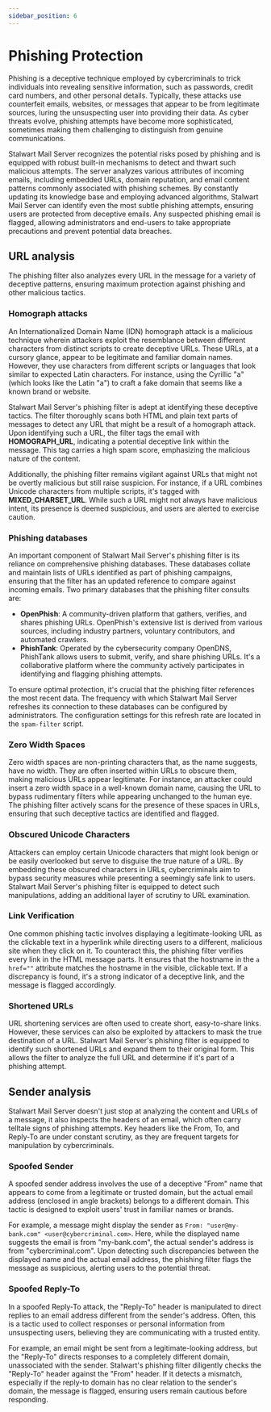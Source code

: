 ```yaml
---
sidebar_position: 6
---
```


# Phishing Protection

Phishing is a deceptive technique employed by cybercriminals to trick individuals into revealing sensitive information, such as passwords, credit card numbers, and other personal details. Typically, these attacks use counterfeit emails, websites, or messages that appear to be from legitimate sources, luring the unsuspecting user into providing their data. As cyber threats evolve, phishing attempts have become more sophisticated, sometimes making them challenging to distinguish from genuine communications.

Stalwart Mail Server recognizes the potential risks posed by phishing and is equipped with robust built-in mechanisms to detect and thwart such malicious attempts. The server analyzes various attributes of incoming emails, including embedded URLs, domain reputation, and email content patterns commonly associated with phishing schemes. By constantly updating its knowledge base and employing advanced algorithms, Stalwart Mail Server can identify even the most subtle phishing attempts, ensuring users are protected from deceptive emails. Any suspected phishing email is flagged, allowing administrators and end-users to take appropriate precautions and prevent potential data breaches.

## URL analysis

The phishing filter also analyzes every URL in the message for a variety of deceptive patterns, ensuring maximum protection against phishing and other malicious tactics.

### Homograph attacks

An Internationalized Domain Name (IDN) homograph attack is a malicious technique wherein attackers exploit the resemblance between different characters from distinct scripts to create deceptive URLs. These URLs, at a cursory glance, appear to be legitimate and familiar domain names. However, they use characters from different scripts or languages that look similar to expected Latin characters. For instance, using the Cyrillic "а" (which looks like the Latin "a") to craft a fake domain that seems like a known brand or website.

Stalwart Mail Server's phishing filter is adept at identifying these deceptive tactics. The filter thoroughly scans both HTML and plain text parts of messages to detect any URL that might be a result of a homograph attack. Upon identifying such a URL, the filter tags the email with **HOMOGRAPH_URL**, indicating a potential deceptive link within the message. This tag carries a high spam score, emphasizing the malicious nature of the content.

Additionally, the phishing filter remains vigilant against URLs that might not be overtly malicious but still raise suspicion. For instance, if a URL combines Unicode characters from multiple scripts, it's tagged with **MIXED_CHARSET_URL**. While such a URL might not always have malicious intent, its presence is deemed suspicious, and users are alerted to exercise caution.

### Phishing databases

An important component of Stalwart Mail Server's phishing filter is its reliance on comprehensive phishing databases. These databases collate and maintain lists of URLs identified as part of phishing campaigns, ensuring that the filter has an updated reference to compare against incoming emails. Two primary databases that the phishing filter consults are:

- **OpenPhish**: A community-driven platform that gathers, verifies, and shares phishing URLs. OpenPhish's extensive list is derived from various sources, including industry partners, voluntary contributors, and automated crawlers.
- **PhishTank**: Operated by the cybersecurity company OpenDNS, PhishTank allows users to submit, verify, and share phishing URLs. It's a collaborative platform where the community actively participates in identifying and flagging phishing attempts.

To ensure optimal protection, it's crucial that the phishing filter references the most recent data. The frequency with which Stalwart Mail Server refreshes its connection to these databases can be configured by administrators. The configuration settings for this refresh rate are located in the `spam-filter` script.

### Zero Width Spaces

Zero width spaces are non-printing characters that, as the name suggests, have no width. They are often inserted within URLs to obscure them, making malicious URLs appear legitimate. For instance, an attacker could insert a zero width space in a well-known domain name, causing the URL to bypass rudimentary filters while appearing unchanged to the human eye. The phishing filter actively scans for the presence of these spaces in URLs, ensuring that such deceptive tactics are identified and flagged.

### Obscured Unicode Characters

Attackers can employ certain Unicode characters that might look benign or be easily overlooked but serve to disguise the true nature of a URL. By embedding these obscured characters in URLs, cybercriminals aim to bypass security measures while presenting a seemingly safe link to users. Stalwart Mail Server's phishing filter is equipped to detect such manipulations, adding an additional layer of scrutiny to URL examination.

### Link Verification

One common phishing tactic involves displaying a legitimate-looking URL as the clickable text in a hyperlink while directing users to a different, malicious site when they click on it. To counteract this, the phishing filter verifies every link in the HTML message parts. It ensures that the hostname in the `a href=""` attribute matches the hostname in the visible, clickable text. If a discrepancy is found, it's a strong indicator of a deceptive link, and the message is flagged accordingly.

### Shortened URLs

URL shortening services are often used to create short, easy-to-share links. However, these services can also be exploited by attackers to mask the true destination of a URL. Stalwart Mail Server's phishing filter is equipped to identify such shortened URLs and expand them to their original form. This allows the filter to analyze the full URL and determine if it's part of a phishing attempt.

## Sender analysis

Stalwart Mail Server doesn't just stop at analyzing the content and URLs of a message, it also inspects the headers of an email, which often carry telltale signs of phishing attempts. Key headers like the From, To, and Reply-To are under constant scrutiny, as they are frequent targets for manipulation by cybercriminals.

### Spoofed Sender

A spoofed sender address involves the use of a deceptive "From" name that appears to come from a legitimate or trusted domain, but the actual email address (enclosed in angle brackets) belongs to a different domain. This tactic is designed to exploit users' trust in familiar names or brands.

For example, a message might display the sender as `From: "user@my-bank.com" <user@cybercriminal.com>`. Here, while the displayed name suggests the email is from "my-bank.com", the actual sender's address is from "cybercriminal.com". Upon detecting such discrepancies between the displayed name and the actual email address, the phishing filter flags the message as suspicious, alerting users to the potential threat.

### Spoofed Reply-To

In a spoofed Reply-To attack, the "Reply-To" header is manipulated to direct replies to an email address different from the sender's address. Often, this is a tactic used to collect responses or personal information from unsuspecting users, believing they are communicating with a trusted entity.

For example, an email might be sent from a legitimate-looking address, but the "Reply-To" directs responses to a completely different domain, unassociated with the sender. Stalwart's phishing filter diligently checks the "Reply-To" header against the "From" header. If it detects a mismatch, especially if the reply-to domain has no clear relation to the sender's domain, the message is flagged, ensuring users remain cautious before responding.

